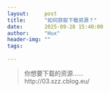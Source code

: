 ```yaml
---
layout:     post
title:      "如何获取下载资源？"
date:       2025-09-28 15:40:00
author:     "Hux"
header-img: ""
tags:
    
---
```




<div>
    <blockquote>你想要下载的资源……
        <br>http://03.szz.cblog.eu/
    <br>
